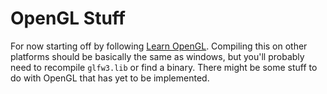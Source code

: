 # OpenGL Stuff

For now starting off by following [Learn OpenGL](https://learnopengl.com/).
Compiling this on other platforms should be basically the same as windows, but you'll probably need to recompile `glfw3.lib` or find a binary.
There might be some stuff to do with OpenGL that has yet to be implemented.
